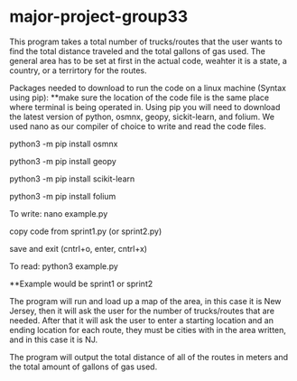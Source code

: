 # major-project-group33

This program takes a total number of trucks/routes that the user wants to find the total distance traveled and the total gallons of gas used. 
The general area has to be set at first in the actual code, weahter it is a state, a country, or a terrirtory for the routes.

Packages needed to download to run the code on a linux machine (Syntax using pip):
**make sure the location of the code file is the same place where terminal is being operated in.
Using pip you will need to download the latest version of python, osmnx, geopy, sickit-learn, and folium. 
We used nano as our compiler of choice to write and read the code files. 

python3 -m pip install osmnx 

python3 -m pip install geopy

python3 -m pip install scikit-learn

python3 -m pip install folium

To write: nano example.py

copy code from sprint1.py (or sprint2.py)

save and exit (cntrl+o, enter, cntrl+x)

To read: python3 example.py

**Example would be sprint1 or sprint2


The program will run and load up a map of the area, in this case it is New Jersey, then it will ask the user for the number of 
trucks/routes that are needed. After that it will ask the user to enter a starting location and an ending location for each route,
they must be cities with in the area written, and in this case it is NJ. 

The program will output the total distance of all of the routes in meters and the total amount of gallons of gas used.

